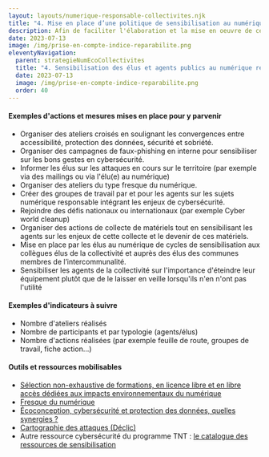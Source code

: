 ```yaml
---
layout: layouts/numerique-responsable-collectivites.njk
title: "4. Mise en place d’une politique de sensibilisation au numérique responsable et à la sécurité informatique à destination des élus et agents publics"
description: Afin de faciliter l'élaboration et la mise en oeuvre de ces nouvelles obligation par les collectivités concernées, la Mission interministérielle numérique responsable a travaillé avec le réseau des Interconnectés, dans le cadre du programme Transformation numérique des territoires à une traduction opérationelle des nouvelles obligations fixées par ce décret.
date: 2023-07-13
image: /img/prise-en-compte-indice-reparabilite.png
eleventyNavigation:
  parent: strategieNumEcoCollectivites
  title: "4. Sensibilisation des élus et agents publics au numérique responsable et à la sécurité informatique"
  date: 2023-07-13
  image: /img/prise-en-compte-indice-reparabilite.png
  order: 40
---
```


#### Exemples d'actions et mesures mises en place pour y parvenir

- Organiser des ateliers croisés en soulignant les convergences entre accessibilité, protection des données, sécurité et sobriété.
- Organiser des campagnes de faux-phishing en interne pour sensibiliser sur les bons gestes en cybersécurité.
- Informer les élus sur les attaques en cours sur le territoire (par exemple via des mailings ou via l'élu(e) au numérique)
- Organiser des ateliers du type fresque du numérique.
- Créer des groupes de travail par et pour les agents sur les sujets numérique responsable intégrant les enjeux de cybersécurité.
- Rejoindre des défis nationaux ou internationaux (par exemple Cyber world cleanup)
- Organiser des actions de collecte de matériels tout en sensibilisant les agents sur les enjeux de cette collecte et le devenir de ces matériels.
- Mise en place par les élus au numérique de cycles de sensibilisation aux collègues élus de la collectivité et auprès des élus des communes membres de l’intercommunalité.
- Sensibiliser les agents de la collectivité sur l'importance d'éteindre leur équipement plutôt que de le laisser en veille lorsqu'ils n'en n'ont pas l'utilité

#### Exemples d'indicateurs à suivre

- Nombre d'ateliers réalisés
- Nombre de participants et par typologie (agents/élus)
- Nombre d'actions réalisées (par exemple feuille de route, groupes de travail, fiche action...)

#### Outils et ressources mobilisables

- [Sélection non-exhaustive de formations, en licence libre et en libre accès dédiées aux impacts environnementaux du numérique](https://ecoresponsable.numerique.gouv.fr/formations/)
- [Fresque du numérique](https://www.fresquedunumerique.org/)
- [Écoconception, cybersécurité et protection des données, quelles synergies ?](https://ecoresponsable.numerique.gouv.fr/publications/ecoconception-securite/)
- [Cartographie des attaques (Déclic)](http://umap.openstreetmap.fr/fr/map/attaques-cybersecurite-aupres-dorganismes-publics_821557#6/46.793/5.933)
- Autre ressource cybersécurité du programme TNT : [le catalogue des ressources de sensibilisation](https://airtable.com/embed/shr7lvpggEc6yry9C/tblAEDC0UsoFBBN5S?backgroundColor=yellowLight&viewControls=on)
